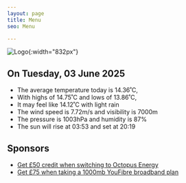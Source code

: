 ```yaml
---
layout: page
title: Menu
seo: Menu

---
```


![Logo](/images/logo.jpg){:width="832px"}

<!-- weather_marker starts -->
## On Tuesday, 03 June 2025

- The average temperature today is 14.36˚C,
- With highs of 14.75˚C and lows of 13.86˚C,
- It may feel like 14.12˚C with light rain
- The wind speed is 7.72m/s and visibility is 7000m
- The pressure is 1003hPa and humidity is 87%
- The sun will rise at 03:53 and set at 20:19

<!-- weather_marker ends -->

## Sponsors

- [Get £50 credit when switching to Octopus Energy](https://bit.ly/3oD1nnS)
- [Get £75 when taking a 1000mb YouFibre broadband plan](https://aklam.io/91zWhU?)
